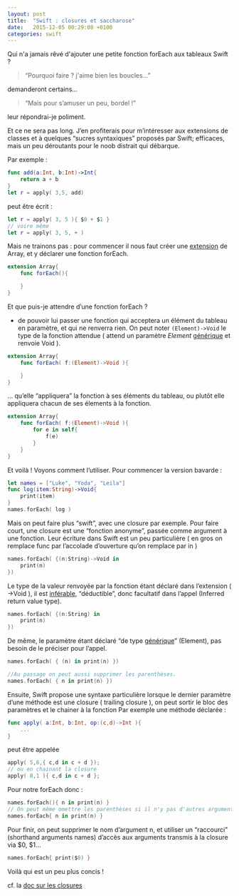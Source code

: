 ```yaml
---
layout: post
title:  "Swift : closures et saccharose"
date:   2015-12-05 00:29:08 +0100
categories: swift
---
```

Qui n'a jamais rêvé d'ajouter une petite fonction forEach aux tableaux Swift ?

> “Pourquoi faire ? j'aime bien les boucles...”

demanderont certains…

> “Mais pour s’amuser un peu, bordel !”

leur répondrai-je poliment.

Et ce ne sera pas long. J’en profiterais pour m’intéresser aux extensions de classes et à
quelques “sucres syntaxiques” proposés par Swift; efficaces,
mais un peu déroutants pour le noob distrait qui débarque.

Par exemple :

```swift
func add(a:Int, b:Int)->Int{
    return a + b
}
let r = apply( 3,5, add)
```

peut être écrit :

```swift
let r = apply( 3, 5 ){ $0 + $1 }
// voire même
let r = apply( 3, 5, + )
```
Mais ne trainons pas : pour commencer il nous faut créer une [extension](https://developer.apple.com/library/prerelease/ios/documentation/Swift/Conceptual/Swift_Programming_Language/Extensions.html) de Array,
et y déclarer une fonction forEach.

```swift
extension Array{
    func forEach(){

    }
}
```

Et que puis-je attendre d’une fonction forEach ?

+ de pouvoir lui passer une fonction qui acceptera un élément du tableau en paramètre, et qui ne renverra rien.
On peut noter `(Element)->Void` le type de la fonction attendue ( attend un paramètre *Element* [générique](https://developer.apple.com/library/ios/documentation/Swift/Conceptual/Swift_Programming_Language/Generics.html)
 et renvoie Void ).

```swift
extension Array{
    func forEach( f:(Element)->Void ){

    }
}
```

... qu’elle “appliquera” la fonction à ses éléments du tableau,
ou plutôt elle appliquera chacun de ses élements à la fonction.

```swift
extension Array{
    func forEach( f:(Element)->Void ){
        for e in self{
            f(e)
        }
    }
}
```

Et voilà ! Voyons comment l’utiliser. Pour commencer la version bavarde :

```swift
let names = ["Luke", "Yoda", "Leila"]
func log(item:String)->Void{
    print(item)
}
names.forEach( log )
```
Mais on peut faire plus “swift”, avec une closure par exemple.
Pour faire court, une closure est une “fonction anonyme”,
passée comme argument à une fonction. Leur écriture dans Swift est un peu particulière
 ( en gros on remplace func par l’accolade d’ouverture qu’on remplace par in )

```swift
names.forEach( {(n:String)->Void in
    print(n)
})
```
Le type de la valeur renvoyée par la fonction étant déclaré dans l’extension ( ->Void ),
il est [inférable](https://fr.wiktionary.org/wiki/inférer), “déductible”, donc facultatif dans l’appel (Inferred return value type).

```swift
names.forEach( {(n:String) in
    print(n)
})
```
De même, le paramètre étant déclaré “de type [générique](https://developer.apple.com/library/ios/documentation/Swift/Conceptual/Swift_Programming_Language/Generics.html)” (Element),
pas besoin de le préciser pour l’appel.

```swift
names.forEach( { (n) in print(n) })

//Au passage on peut aussi supprimer les parenthèses.
names.forEach( { n in print(n) })
```
Ensuite, Swift propose une syntaxe particulière lorsque le dernier paramètre
 d’une méthode est une closure ( trailing closure ),
 on peut sortir le bloc des paramètres et le chainer à la fonction
Par exemple une méthode déclarée :

```swift
func apply( a:Int, b:Int, op:(c,d)->Int ){
	...
}
```

peut être appelée

```swift
apply( 5,6,{ c,d in c + d });
// ou en chainant la closure
apply( 8,1 ){ c,d in c + d };
```
Pour notre forEach donc :

```swift
names.forEach(){ n in print(n) }
// On peut même omettre les parenthèses si il n'y pas d'autres arguments.
names.forEach{ n in print(n) }
```
Pour finir, on peut supprimer le nom d’argument n, et utiliser un “raccourci”
(shorthand arguments names) d’accès aux arguments transmis à la closure via $0, $1…

```swift
names.forEach{ print($0) }
```

Voilà qui est un peu plus concis !

cf. la [doc sur les closures](https://developer.apple.com/library/ios/documentation/Swift/Conceptual/Swift_Programming_Language/Closures.html)